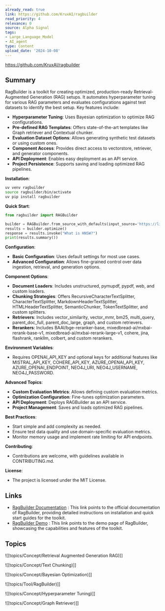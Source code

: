 ```yaml
---
already_read: true
link: https://github.com/KruxAI/ragbuilder
read_priority: 4
relevance: 0
source: Alpha Signal
tags:
- Large_Language_Model
- AI_agent
type: Content
upload_date: '2024-10-08'
---
```


https://github.com/KruxAI/ragbuilder
## Summary

RagBuilder is a toolkit for creating optimized, production-ready Retrieval-Augmented Generation (RAG) setups. It automates hyperparameter tuning for various RAG parameters and evaluates configurations against test datasets to identify the best setup. Key features include:

- **Hyperparameter Tuning**: Uses Bayesian optimization to optimize RAG configurations.
- **Pre-defined RAG Templates**: Offers state-of-the-art templates like Graph retriever and Contextual chunker.
- **Evaluation Dataset Options**: Allows generating synthetic test datasets or using custom ones.
- **Component Access**: Provides direct access to vectorstore, retriever, and generator components.
- **API Deployment**: Enables easy deployment as an API service.
- **Project Persistence**: Supports saving and loading optimized RAG pipelines.

**Installation**:
```bash
uv venv ragbuilder
source ragbuilder/bin/activate
uv pip install ragbuilder
```

**Quick Start**:
```python
from ragbuilder import RAGBuilder

builder = RAGBuilder.from_source_with_defaults(input_source='https://lilianweng.github.io/posts/2023-06-23-agent/')
results = builder.optimize()
response = results.invoke("What is HNSW?")
print(results.summary())
```

**Configuration**:
- **Basic Configuration**: Uses default settings for most use cases.
- **Advanced Configuration**: Allows fine-grained control over data ingestion, retrieval, and generation options.

**Component Options**:
- **Document Loaders**: Includes unstructured, pymupdf, pypdf, web, and custom loaders.
- **Chunking Strategies**: Offers RecursiveCharacterTextSplitter, CharacterTextSplitter, MarkdownHeaderTextSplitter, HTMLHeaderTextSplitter, SemanticChunker, TokenTextSplitter, and custom splitters.
- **Retrievers**: Includes vector_similarity, vector_mmr, bm25, multi_query, parent_doc_full, parent_doc_large, graph, and custom retrievers.
- **Rerankers**: Includes BAAI/bge-reranker-base, mixedbread-ai/mxbai-rerank-base-v1, mixedbread-ai/mxbai-rerank-large-v1, cohere, jina, flashrank, rankllm, colbert, and custom rerankers.

**Environment Variables**:
- Requires OPENAI_API_KEY and optional keys for additional features like MISTRAL_API_KEY, COHERE_API_KEY, AZURE_OPENAI_API_KEY, AZURE_OPENAI_ENDPOINT, NEO4J_URI, NEO4J_USERNAME, NEO4J_PASSWORD.

**Advanced Topics**:
- **Custom Evaluation Metrics**: Allows defining custom evaluation metrics.
- **Optimization Configuration**: Fine-tunes optimization parameters.
- **API Deployment**: Deploys RAGBuilder as an API service.
- **Project Management**: Saves and loads optimized RAG pipelines.

**Best Practices**:
- Start simple and add complexity as needed.
- Ensure test data quality and use domain-specific evaluation metrics.
- Monitor memory usage and implement rate limiting for API endpoints.

**Contributing**:
- Contributions are welcome, with guidelines available in CONTRIBUTING.md.

**License**:
- The project is licensed under the MIT License.
## Links

- [RagBuilder Documentation](https://docs.ragbuilder.io/quickstart/#installation) : This link points to the official documentation of RagBuilder, providing detailed instructions on installation and quick start guides for the toolkit.
- [RagBuilder Demo](https://ragbuilder.pages.dev) : This link points to the demo page of RagBuilder, showcasing the capabilities and features of the toolkit.

## Topics

![[topics/Concept/Retrieval Augmented Generation RAG)]]

![[topics/Concept/Text Chunking)]]

![[topics/Concept/Bayesian Optimization)]]

![[topics/Tool/RagBuilder)]]

![[topics/Concept/Hyperparameter Tuning)]]

![[topics/Concept/Graph Retriever)]]